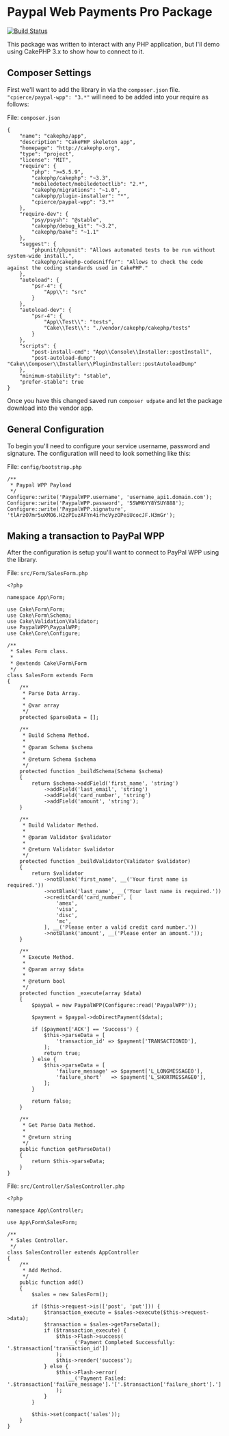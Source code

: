 # Paypal Web Payments Pro Package
[![Build Status](https://travis-ci.org/cpierce/paypal-wpp.svg?branch=master)](https://travis-ci.org/cpierce/paypal-wpp)

This package was written to interact with any PHP application, but I'll demo
using CakePHP 3.x to show how to connect to it.

## Composer Settings
First we'll want to add the library in via the `composer.json` file.
`"cpierce/paypal-wpp": "3.*"` will need to be added into your require as follows:

File: `composer.json`

```
{
    "name": "cakephp/app",
    "description": "CakePHP skeleton app",
    "homepage": "http://cakephp.org",
    "type": "project",
    "license": "MIT",
    "require": {
        "php": ">=5.5.9",
        "cakephp/cakephp": "~3.3",
        "mobiledetect/mobiledetectlib": "2.*",
        "cakephp/migrations": "~1.0",
        "cakephp/plugin-installer": "*",
        "cpierce/paypal-wpp": "3.*"
    },
    "require-dev": {
        "psy/psysh": "@stable",
        "cakephp/debug_kit": "~3.2",
        "cakephp/bake": "~1.1"
    },
    "suggest": {
        "phpunit/phpunit": "Allows automated tests to be run without system-wide install.",
        "cakephp/cakephp-codesniffer": "Allows to check the code against the coding standards used in CakePHP."
    },
    "autoload": {
        "psr-4": {
            "App\\": "src"
        }
    },
    "autoload-dev": {
        "psr-4": {
            "App\\Test\\": "tests",
            "Cake\\Test\\": "./vendor/cakephp/cakephp/tests"
        }
    },
    "scripts": {
        "post-install-cmd": "App\\Console\\Installer::postInstall",
        "post-autoload-dump": "Cake\\Composer\\Installer\\PluginInstaller::postAutoloadDump"
    },
    "minimum-stability": "stable",
    "prefer-stable": true
}
```

Once you have this changed saved run `composer udpate` and let the package download
into the vendor app.

## General Configuration
To begin you'll need to configure your service username, password and signature.
The configuration will need to look something like this:

File: `config/bootstrap.php`

```
/**
 * Paypal WPP Payload
 */
Configure::write('PaypalWPP.username', 'username_api1.domain.com');
Configure::write('PaypalWPP.password', '5SWM6YY8YSUY888');
Configure::write('PaypalWPP.signature', 'tlArzO7mr5uXMO6.H2zPIuzAFYn4irhcVyzOPeiUcocJF.H3mGr');
```

## Making a transaction to PayPal WPP
After the configuration is setup you'll want to connect to PayPal WPP using the
library.

File: `src/Form/SalesForm.php`

```
<?php

namespace App\Form;

use Cake\Form\Form;
use Cake\Form\Schema;
use Cake\Validation\Validator;
use PaypalWPP\PaypalWPP;
use Cake\Core\Configure;

/**
 * Sales Form class.
 *
 * @extends Cake\Form\Form
 */
class SalesForm extends Form
{
    /**
     * Parse Data Array.
     *
     * @var array
     */
    protected $parseData = [];

    /**
     * Build Schema Method.
     *
     * @param Schema $schema
     *
     * @return Schema $schema
     */
    protected function _buildSchema(Schema $schema)
    {
        return $schema->addField('first_name', 'string')
            ->addField('last_email', 'string')
            ->addField('card_number', 'string')
            ->addField('amount', 'string');
    }

    /**
     * Build Validator Method.
     *
     * @param Validator $validator
     *
     * @return Validator $validator
     */
    protected function _buildValidator(Validator $validator)
    {
        return $validator
            ->notBlank('first_name', __('Your first name is required.'))
            ->notBlank('last_name', __('Your last name is required.'))
            ->creditCard('card_number', [
                'amex',
                'visa',
                'disc',
                'mc',
            ], __('Please enter a valid credit card number.'))
            ->notBlank('amount', __('Please enter an amount.'));
    }

    /**
     * Execute Method.
     *
     * @param array $data
     *
     * @return bool
     */
    protected function _execute(array $data)
    {
        $paypal = new PaypalWPP(Configure::read('PaypalWPP'));

        $payment = $paypal->doDirectPayment($data);

        if ($payment['ACK'] == 'Success') {
            $this->parseData = [
                'transaction_id' => $payment['TRANSACTIONID'],
            ];
            return true;
        } else {
            $this->parseData = [
                'failure_message' => $payment['L_LONGMESSAGE0'],
                'failure_short'   => $payment['L_SHORTMESSAGE0'],
            ];
        }

        return false;
    }

    /**
     * Get Parse Data Method.
     *
     * @return string
     */
    public function getParseData()
    {
        return $this->parseData;
    }
}
```

File: `src/Controller/SalesController.php`

```
<?php

namespace App\Controller;

use App\Form\SalesForm;

/**
 * Sales Controller.
 */
class SalesController extends AppController
{
    /**
     * Add Method.
     */
    public function add()
    {
        $sales = new SalesForm();

        if ($this->request->is(['post', 'put'])) {
            $transaction_execute = $sales->execute($this->request->data);
            $transaction = $sales->getParseData();
            if ($transaction_execute) {
                $this->Flash->success(
                    __('Payment Completed Successfully: '.$transaction['transaction_id'])
                );
                $this->render('success');
            } else {
                $this->Flash->error(
                    __('Payment Failed: '.$transaction['failure_message'].'['.$transaction['failure_short'].']')
                );
            }
        }

        $this->set(compact('sales'));
    }
}
```
